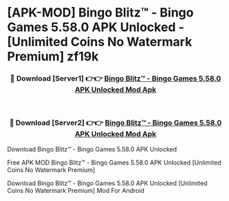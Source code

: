 # [APK-MOD] Bingo Blitz™️ - Bingo Games 5.58.0 APK Unlocked - [Unlimited Coins No Watermark Premium] zf19k



<div align="center">
<h3>🔴 Download [Server1] 👉👉 <a href="https://momento.my/?title=Bingo_Blitz™️_-_Bingo_Games_5.58.0_APK_Unlocked">Bingo Blitz™️ - Bingo Games 5.58.0 APK Unlocked Mod Apk</a></h3><br>

<h3>🔴 Download [Server2] 👉👉 <a href="https://momento.my/?title=Bingo_Blitz™️_-_Bingo_Games_5.58.0_APK_Unlocked">Bingo Blitz™️ - Bingo Games 5.58.0 APK Unlocked Mod Apk</a></h3>
</div>



Download Bingo Blitz™️ - Bingo Games 5.58.0 APK Unlocked 

Free APK MOD Bingo Blitz™️ - Bingo Games 5.58.0 APK Unlocked [Unlimited Coins No Watermark Premium]

Download Bingo Blitz™️ - Bingo Games 5.58.0 APK Unlocked [Unlimited Coins No Watermark Premium] Mod For Android
